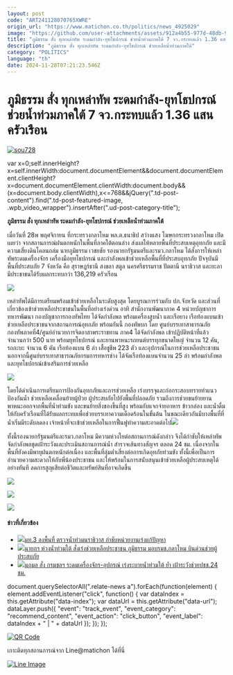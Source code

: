 ```yaml
---
layout: post
code: "ART241128070765XWRE"
origin_url: "https://www.matichon.co.th/politics/news_4925029"
image: "https://github.com/user-attachments/assets/912a4b55-977d-48db-9b81-354554e2b1d0"
title: "ภูมิธรรม สั่ง ทุกเหล่าทัพ ระดมกำลัง-ยุทโธปกรณ์ ช่วยน้ำท่วมภาคใต้ 7 จว.กระทบแล้ว 1.36 แสน ครัวเรือน"
description: "ภูมิธรรม สั่ง ทุกเหล่าทัพ ระดมกำลัง-ยุทโธปกรณ์ ช่วยเหลือน้ำท่วมภาคใต้"
category: "POLITICS"
language: "th"
date: 2024-11-28T07:21:23.546Z
---
```


# ภูมิธรรม สั่ง ทุกเหล่าทัพ ระดมกำลัง-ยุทโธปกรณ์ ช่วยน้ำท่วมภาคใต้ 7 จว.กระทบแล้ว 1.36 แสน ครัวเรือน

[![](https://www.matichon.co.th/wp-content/uploads/2024/11/sou728-2.jpg "sou728")](https://www.matichon.co.th/wp-content/uploads/2024/11/sou728-2.jpg)

var x=0;self.innerHeight?x=self.innerWidth:document.documentElement&&document.documentElement.clientHeight?x=document.documentElement.clientWidth:document.body&&(x=document.body.clientWidth),x<=768&&jQuery(".td-post-content").find(".td-post-featured-image, .wpb\_video\_wrapper").insertAfter(".ud-post-category-title");

**ภูมิธรรม สั่ง ทุกเหล่าทัพ ระดมกำลัง-ยุทโธปกรณ์ ช่วยเหลือน้ำท่วมภาคใต้**

เมื่อวันที่ 28พ พฤศจิกายน ที่กระทรวงกลาโหม พล.ต.ธนาธิป สว่างแสง โฆษกกระทรวงกลาโหม เปิดเผยว่า จากสถานการณ์ฝนตกหนักในพื้นที่ภาคใต้ตอนล่าง ส่งผลให้หลายพื้นที่ประสบเหตุอุทกภัย และมีความเสี่ยงดินโคลนถล่ม นายภูมิธรรม เวชยชัย รองนายกรัฐมนตรีและรมว.กลาโหม ได้สั่งการให้เหล่าทัพระดมเครื่องจักร เครื่องมือยุทโธปกรณ์ และกำลังพลเข้าช่วยเหลือพื้นที่ที่ประสบอุทกภัย ปัจจุบันมีพื้นที่ประสบภัย 7 จังหวัด คือ สุราษฎร์ธานี สงขลา สตูล นครศรีธรรมราช ปัตตานี นราธิวาส และยะลา มีประชาชนได้รับผลกระทบกว่า 136,219 ครัวเรือน

![](https://www.matichon.co.th/wp-content/uploads/2024/11/ใต้1-4-1024x753.jpg)

เหล่าทัพได้มีการเตรียมพร้อมเข้าช่วยเหลือในระดับสูงสุด โดยบูรณการร่วมกับ ปภ.จังหวัด และส่วนที่เกี่ยวข้องเข้าช่วยเหลือประชาชนในพื้นที่อย่างเร่งด่วน อาทิ สำนักงานพัฒนาภาค 4 หน่วยบัญชาการทหารพัฒนา กองบัญชาการกองทัพไทย ได้จัดกำลังพล พร้อมเครื่องสูบน้ำ และเรือยาง เรือท้องแบนเข้าช่วยเหลือประชาชนจากสถานการณ์อุทกภัย พร้อมกันนี้ กองทัพบก โดย ศูนย์บรรเทาสาธารณภัย กองทัพภาคที่4/ศูนย์อำนวยการจิตอาสาพระราชทาน ภาค4 ได้จัดกำลังพล เข้าปฏิบัติหน้าที่แล้ว จำนวนกว่า 500 นาย พร้อมยุทโธปกรณ์ และยานพาหนะรถยนต์บรรทุกขนาดใหญ่ จำนวน 12 คัน, รถกะบะ จำนวน 6 คัน เรือท้องแบน 6 ลำ เสื้อชูชีพ 223 ตัว และอุปกรณ์ในการช่วยเหลือประชาชน นอกจากนี้ศูนย์บรรเทาสาธารณภัยกรมการทหารช่าง ได้จัดเรือท้องแบนจำนวน 25 ลำ พร้อมกำลังพลและยุทโธปกรณ์เข้าเสริมการช่วยเหลือ

![](https://www.matichon.co.th/wp-content/uploads/2024/11/ใต้3-1-1024x461.jpg)

โดยได้ดำเนินการเตรียมการป้องกันอุทกภัยและการช่วยเหลือ เร่งบรรจุและก่อกระสอบทรายทำแนวป้องกันน้ำ ช่วยเหลือเคลื่อนย้ายผู้ป่วย ผู้ประสบภัยไปยังพื้นที่ปลอดภัย รวมถึงการช่วยขนย้ายยานพาหนะออกจากพื้นที่น้ำท่วมขัง และขนย้ายสิ่งของขึ้นที่สูง พร้อมกับแจกจ่ายอาหาร ข้าวกล่อง และน้ำดื่มให้กับครัวเรือนที่ได้รับผลกระทบเพื่อช่วยบรรเทาความเดือดร้อนในขั้นต้น ในขณะเดียวกันมีบางพื้นที่ที่น้ำเริ่มมีระดับลดลง เจ้าหน้าที่จะเข้าช่วยเหลือในการฟื้นฟูทำความสะอาดต่อไป![](https://www.matichon.co.th/wp-content/uploads/2024/11/ใต้2-1-1024x683.jpg)

ทั้งนี้รองนายกรัฐมนตรีและรมว.กลาโหม มีความห่วงใยต่อสถานการณ์ดังกล่าว จึงได้กำชับให้เหล่าทัพจัดกำลังพลชุดเฝ้าระวังและประเมินสถานการณ์น้ำ สำรวจเส้นทางสัญจร ตลอด 24 ชม. เนื่องจากในพื้นที่ยังคงมีพายุฝนตกหนักต่อเนื่อง และพื้นที่ลุ่มต่ำเสี่ยงต่อการเกิดอุทภัยท่วมขัง ทั้งนี้เพื่อเป็นการอำนวยความสะดวกให้กับพี่น้องประชาชน และให้พร้อมในการสนับสนุนเข้าช่วยเหลือผู้ประสบเหตุได้อย่างทันที ลดการสูญเสียต่อชีวิตและทรัพย์สินที่อาจเกิดขึ้น

![](https://www.matichon.co.th/wp-content/uploads/2024/11/ใต้4-2-1024x835.jpg)

![](https://www.matichon.co.th/wp-content/uploads/2024/11/ใต้5-1024x768.jpg)

![](https://www.matichon.co.th/wp-content/uploads/2024/11/ใต้6-1024x768.jpg)

#### ข่าวที่เกี่ยวข้อง

*   [![](https://www.matichon.co.th/wp-content/uploads/2024/11/11-236.jpg)มท.3 ลงพื้นที่ ตรวจน้ำท่วมนราธิวาส กำชับหน่วยงานเร่งแก้ปัญหา](https://www.matichon.co.th/politics/news_4924835)
*   [![](https://www.matichon.co.th/wp-content/uploads/2024/11/meor1-wed.jpg)นายกฯ ห่วงน้ำท่วมใต้ สั่งเร่งช่วยเหลือประชาชน ภูมิธรรม มอบรมช.กลาโหม บินด่วนช่วยผู้ประสบภัย](https://www.matichon.co.th/politics/news_4924778)
*   [![](https://www.matichon.co.th/wp-content/uploads/2024/11/n728-6.jpg)นฤมล สั่ง กรมชลฯ ระดมเครื่องจักร-อุปกรณ์ เร่งระบายน้ำท่วมใต้ ย้ำ เฝ้าระวังช่วยปชช.24 ชม.](https://www.matichon.co.th/economy/news_4924657)

document.querySelectorAll(".relate-news a").forEach(function(element) { element.addEventListener("click", function() { var dataIndex = this.getAttribute("data-index"); var dataUrl = this.getAttribute("data-url"); dataLayer.push({ "event": "track\_event", "event\_category": "recommend\_content", "event\_action": "click\_button", "event\_label": dataIndex + " | " + dataUrl }); }); });

[![QR Code](https://www.matichon.co.th/wp-content/uploads/2023/07/wob1371z.jpg)](https://lin.ee/ht0nDxX)

เกาะติดทุกสถานการณ์จาก Line@matichon ได้ที่นี่

[![Line Image](https://www.matichon.co.th/wp-content/uploads/2023/07/th.png)](https://lin.ee/ht0nDxX)
